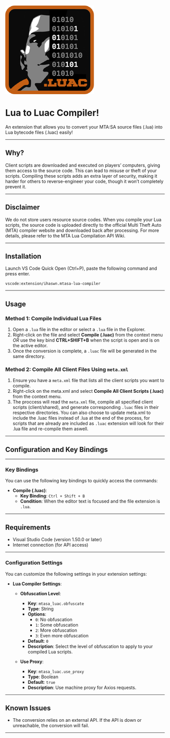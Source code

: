 ![Icon](images/icon.png)

# Lua to Luac Compiler!

An extension that allows you to convert your MTA:SA source files (.lua) into Lua bytecode files (.luac) easily!

---

## Why?

Client scripts are downloaded and executed on players’ computers, giving them access to the source code. This can lead to misuse or theft of your scripts. Compiling these scripts adds an extra layer of security, making it harder for others to reverse-engineer your code, though it won’t completely prevent it.

---

## Disclaimer

We do not store users resource source codes. When you compile your Lua scripts, the source code is uploaded directly to the official Multi Theft Auto (MTA) compiler website and downloaded back after processing. For more details, please refer to the MTA Lua Compilation API Wiki.

---

## Installation

Launch VS Code Quick Open (Ctrl+P), paste the following command and press enter.
```
vscode:extension/ihaswn.mtasa-lua-compiler
```

---

## Usage

### Method 1: Compile Individual Lua Files
1. Open a `.lua` file in the editor or select a `.lua` file in the Explorer.
2. Right-click on the file and select **Compile (.luac)** from the context menu *OR* use the key bind **CTRL+SHIFT+B** when the script is open and is on the active editor.
3. Once the conversion is complete, a `.luac` file will be generated in the same directory.

### Method 2: Compile All Client Files Using `meta.xml`
1. Ensure you have a `meta.xml` file that lists all the client scripts you want to compile.
2. Right-click on the meta.xml and select **Compile All Client Scripts (.luac)** from the context menu.
3. The proccess will read the `meta.xml` file, compile all specified client scripts (client/shared), and generate corresponding `.luac` files in their respective directories. You can also choose to update meta.xml to include the .luac files instead of .lua at the end of the process, for scripts that are already are included as `.luac` extension will look for their .lua file and re-compile them aswell.

---

## Configuration and Key Bindings

---

### Key Bindings

You can use the following key bindings to quickly access the commands:

- **Compile (.luac)**: 
  - **Key Binding**: `Ctrl + Shift + B`
  - **Condition**: When the editor text is focused and the file extension is `.lua`.

---

## Requirements

- Visual Studio Code (version 1.50.0 or later)
- Internet connection (for API access)

---

### Configuration Settings

You can customize the following settings in your extension settings:

- **Lua Compiler Settings**:
  - **Obfuscation Level**:
    - **Key**: `mtasa_luac.obfuscate`
    - **Type**: String
    - **Options**: 
      - `0`: No obfuscation
      - `1`: Some obfuscation
      - `2`: More obfuscation
      - `3`: Even more obfuscation
    - **Default**: `0`
    - **Description**: Select the level of obfuscation to apply to your compiled Lua scripts.

  - **Use Proxy**:
    - **Key**: `mtasa_luac.use_proxy`
    - **Type**: Boolean
    - **Default**: `true`
    - **Description**: Use machine proxy for Axios requests.

---

## Known Issues

- The conversion relies on an external API. If the API is down or unreachable, the conversion will fail.

---
